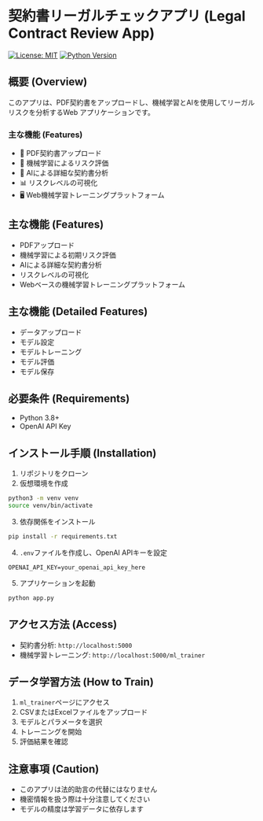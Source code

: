 # 契約書リーガルチェックアプリ (Legal Contract Review App)

[![License: MIT](https://img.shields.io/badge/License-MIT-yellow.svg)](https://opensource.org/licenses/MIT)
[![Python Version](https://img.shields.io/badge/python-3.8+-blue.svg)](https://www.python.org/downloads/)

## 概要 (Overview)
このアプリは、PDF契約書をアップロードし、機械学習とAIを使用してリーガルリスクを分析するWeb アプリケーションです。

### 主な機能 (Features)
- 📄 PDF契約書アップロード
- 🤖 機械学習によるリスク評価
- 🧠 AIによる詳細な契約書分析
- 📊 リスクレベルの可視化
- 🖥️ Web機械学習トレーニングプラットフォーム

## 主な機能 (Features)
- PDFアップロード
- 機械学習による初期リスク評価
- AIによる詳細な契約書分析
- リスクレベルの可視化
- Webベースの機械学習トレーニングプラットフォーム

## 主な機能 (Detailed Features)
- データアップロード
- モデル設定
- モデルトレーニング
- モデル評価
- モデル保存

## 必要条件 (Requirements)
- Python 3.8+
- OpenAI API Key

## インストール手順 (Installation)
1. リポジトリをクローン
2. 仮想環境を作成
```bash
python3 -m venv venv
source venv/bin/activate
```

3. 依存関係をインストール
```bash
pip install -r requirements.txt
```

4. `.env`ファイルを作成し、OpenAI APIキーを設定
```
OPENAI_API_KEY=your_openai_api_key_here
```

5. アプリケーションを起動
```bash
python app.py
```

## アクセス方法 (Access)
- 契約書分析: `http://localhost:5000`
- 機械学習トレーニング: `http://localhost:5000/ml_trainer`

## データ学習方法 (How to Train)
1. `ml_trainer`ページにアクセス
2. CSVまたはExcelファイルをアップロード
3. モデルとパラメータを選択
4. トレーニングを開始
5. 評価結果を確認

## 注意事項 (Caution)
- このアプリは法的助言の代替にはなりません
- 機密情報を扱う際は十分注意してください
- モデルの精度は学習データに依存します
